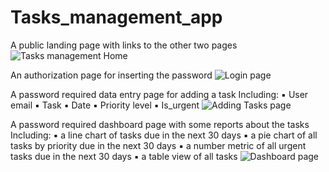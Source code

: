 # Tasks_management_app
A public landing page with links to the other two pages
![Tasks management Home](https://github.com/user-attachments/assets/ac6e7ff6-44ac-4059-8e6c-72e09506c9ce)


An authorization page for inserting the password
![Login page](https://github.com/user-attachments/assets/961651ae-c4b0-4f05-8e2e-aefba5c8f38c)


A password required data entry page for adding a task
Including:
▪ User email
▪ Task
▪ Date
▪ Priority level
▪ Is_urgent
![Adding Tasks page](https://github.com/user-attachments/assets/5c431e22-8d27-45ab-a532-582c66bb935d)


A password required dashboard page with some reports about the tasks 
Including:
▪ a line chart of tasks due in the next 30 days 
▪ a pie chart of all tasks by priority due in the next 30 days 
▪ a number metric of all urgent tasks due in the next 30 days 
▪ a table view of all tasks 
![Dashboard page](https://github.com/user-attachments/assets/753b53c4-4a7c-4351-9bd4-2f65adbd2926)
